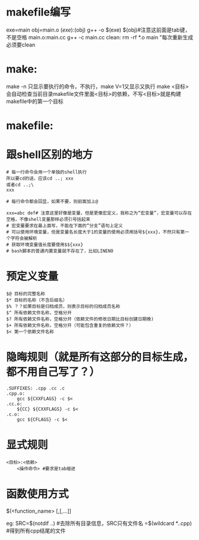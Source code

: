 # makefile编写
exe=main
obj=main.o
$(exe):$(obj)
        g++ -o $(exe) $(obj)#注意这前面是tab键，不是空格
main.o:main.cc
        g++ -c main.cc
clean:
        rm -rf *.o main
"每次重新生成必须要clean

# make:
make -n 只显示要执行的命令，不执行，make V=1又显示又执行
make <目标> 会自动检查当前目录makefile文件里面<目标>的依赖，不写<目标>就是构建makefile中的第一个目标


# makefile:
# 跟shell区别的地方
```
# 每一行命令会用一个单独的shell执行
所以要cd的话，应该cd ..; xxx
或者cd ..;\
xxx

# 每行命令都会回显，如果不要，则前面加上@

xxx=abc def# 注意这里好像是变量，但是更像宏定义，我称之为“宏变量”，宏变量可以存在空格，不像shell变量那样必须引号括起来
# 宏变量要求在最上面写，不能在下面的“分支”语句上定义
# 可以使用环境变量，但是变量名长度大于1的变量的使用必须用括号${xxx}，不然只有第一个字符会被解析
# 获取环境变量值长度要使用$${xxx}
# bash脚本的普通内置变量就不存在了，比如LINENO
```
# 预定义变量
```
$@ 目标的完整名称
$* 目标的名称（不含后缀名）
$% ？？如果目标是归档成员，则表示目标的归档成员名称
$^ 所有依赖文件名称，空格分开
$? 所有依赖文件名称，空格分开（依赖文件的修改日期比目标创建日期晚)
$+ 所有依赖文件名称，空格分开（可能包含重复的依赖文件？）
$< 第一个依赖文件名称
```

# 隐晦规则（就是所有这部分的目标生成，都不用自己写了？）
```
.SUFFIXES: .cpp .cc .c
.cpp.o:
    gcc ${CXXFLAGS} -c $<
.cc.o:
    ${CC} ${CXXFLAGS} -c $<
.c.o:
    gcc ${CFLAGS} -c $<

```

# 显式规则
```
<目标>:<依赖>
    <操作命令> #要求是tab缩进
```




# 函数使用方式
$(<function_name> [<args1>,<arg2>[,...]]

eg: SRC=$(notdif ..) #去除所有目录信息，SRC只有文件名
       =$(wildcard *..cpp) #得到所有cpp结尾的文件
